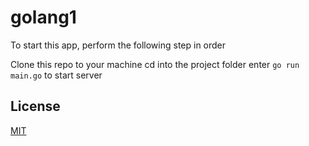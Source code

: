 # golang1

To start this app, perform the following step in order

Clone this repo to your machine
cd into the project folder
enter ```go run main.go``` to start server

## License
[MIT](https://choosealicense.com/licenses/mit/)
